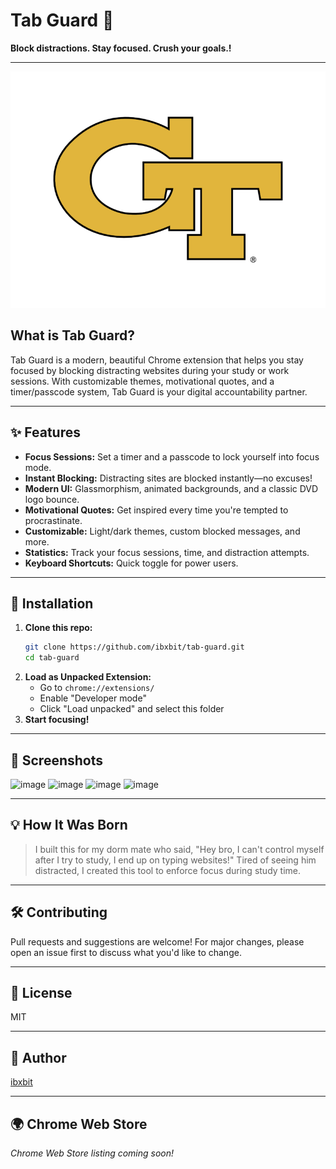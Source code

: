  # Tab Guard 🔐 
 
**Block distractions. Stay focused. Crush your goals.!**  
              
---             
              
![Tab Guard Logo](assets/tab-guard-logo.png)        
     
## What is Tab Guard?  
Tab Guard is a modern, beautiful Chrome extension that helps you stay focused by blocking distracting websites during your study or work sessions. With customizable themes, motivational quotes, and a timer/passcode system, Tab Guard is your digital accountability partner.         
                         
---                                      
                                             
## ✨ Features                                        
- **Focus Sessions:** Set a timer and a passcode to lock yourself into focus mode.                                        
- **Instant Blocking:** Distracting sites are blocked instantly—no excuses!                                     
- **Modern UI:** Glassmorphism, animated backgrounds, and a classic DVD logo bounce.               
- **Motivational Quotes:** Get inspired every time you're tempted to procrastinate.        
- **Customizable:** Light/dark themes, custom blocked messages, and more.                             
- **Statistics:** Track your focus sessions, time, and distraction attempts.                                 
- **Keyboard Shortcuts:** Quick toggle for power users.                   
                      
---               
  
                 
            
## 🚀 Installation   
1. **Clone this repo:**     
   ```bash
   git clone https://github.com/ibxbit/tab-guard.git    
   cd tab-guard  
   ```
2. **Load as Unpacked Extension:**
   - Go to `chrome://extensions/`
   - Enable "Developer mode"
   - Click "Load unpacked" and select this folder
3. **Start focusing!**

---

## 📸 Screenshots
![image](https://github.com/user-attachments/assets/d269cbd9-06c6-4d85-9636-560894b2640a) 
![image](https://github.com/user-attachments/assets/e1bd22b3-7dbb-46cf-97c1-4cc4371e3e4e)
![image](https://github.com/user-attachments/assets/ca94637d-2216-4274-9c1f-cb78446b0737)
![image](https://github.com/user-attachments/assets/dcd55868-e5d7-4c89-a6cb-915745d6d231)



---

## 💡 How It Was Born
> I built this for my dorm mate who said, "Hey bro, I can't control myself after I try to study, I end up on typing websites!" Tired of seeing him distracted, I created this tool to enforce focus during study time.

--- 

## 🛠️ Contributing 
Pull requests and suggestions are welcome! For major changes, please open an issue first to discuss what you'd like to change.

---

## 📄 License
MIT

---

## 👤 Author
[ibxbit](https://github.com/ibxbit)

---

## 🌍 Chrome Web Store
_Chrome Web Store listing coming soon!_
